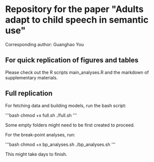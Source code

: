 # Repository for the paper "Adults adapt to child speech in semantic use"

Corresponding author: Guanghao You

## For quick replication of figures and tables

Please check out the R scripts main_analyses.R and the markdown of supplementary materials.

## Full replication

For fetching data and building models, run the bash script:

'''bash
chmod +x full.sh
./full.sh
'''

Some empty folders might need to be first created to proceed.

For the break-point analyses, run:

'''bash
chmod +x bp_analyses.sh
./bp_analyses.sh
'''

This might take days to finish.
